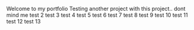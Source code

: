Welcome to my portfolio
Testing another project with this project.. dont mind me
test 2
test 3
test 4
test 5
test 6
test 7
test 8
test 9
test 10
test 11
test 12
test 13
